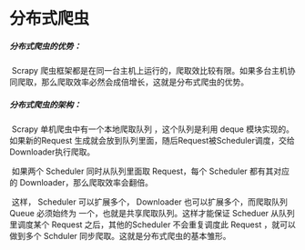 # 分布式爬虫

##### 分布式爬虫的优势：

​	Scrapy 爬虫框架都是在同一台主机上运行的，爬取效比较有限。如果多台主机协同爬取，那么爬取效率必然会成倍增长，这就是分布式爬虫的优势。

##### 分布式爬虫的架构：

​	Scrapy 单机爬虫中有一个本地爬取队列 ，这个队列是利用 deque 模块实现的。如果新的Request 生成就会放到队列里面，随后Request被Scheduler调度，交给Downloader执行爬取。

​	如果两个 Scheduler 同时从队列里面取 Request，每个 Scheduler 都有其对应的 Downloader，那么爬取效率会翻倍。

​	这样， Scheduler 可以扩展多个， Downloader 也可以扩展多个，而爬取队列 Queue 必须始终为 一个，也就是共享爬取队列。这样才能保证 Scheduer 从队列里调度某个 Request 之后，其他的Scheduler 不会重复调度此 Request ，就可以做到多个 Schduler 同步爬取。这就是分布式爬虫的基本雏形。

